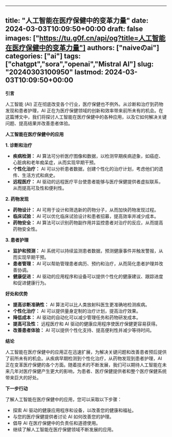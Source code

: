
---
title: "人工智能在医疗保健中的变革力量"
date: 2024-03-03T10:09:50+00:00
draft: false
images: ["https://tu.g0f.cn/api/og?title=人工智能在医疗保健中的变革力量"]
authors: ["naiveのai"]
categories: ["ai"]
tags: ["chatgpt","sora","openai","Mistral AI"]
slug: "20240303100950"
lastmod: 2024-03-03T10:09:50+00:00
---
**引言**

人工智能 (AI) 正在彻底改变各个行业，医疗保健也不例外。从诊断和治疗到药物发现和患者护理，AI 正在为医疗保健领域的创新和效率带来前所未有的机会。在这篇博文中，我们将探讨人工智能在医疗保健中的各种应用，以及它如何解决关键问题、提高结果并改善患者体验。

**人工智能在医疗保健中的应用**

**1. 诊断和治疗**

* **疾病检测：** AI 算法可分析医疗图像和数据，以检测早期疾病迹象，如癌症、心脏病和老年痴呆症，从而实现早期干预。
* **个性化治疗：** AI 可以分析患者数据，创建个性化的治疗计划，考虑他们的遗传、生活方式和病史。
* **远程医疗：** AI 驱动的远程医疗平台使患者能够与医疗保健提供者虚拟联系，从而提高可及性和便利性。

**2. 药物发现**

* **药物设计：** AI 可用于设计和筛选新的药物分子，从而加快药物发现过程。
* **临床试验：** AI 可以优化临床试验设计和患者招募，提高效率并减少成本。
* **药物安全：** AI 算法可以识别药物副作用并监控患者对治疗的反应，从而提高药物安全性。

**3. 患者护理**

* **监护和预测：** AI 系统可以持续监测患者数据，预测健康事件并触发警报，从而实现早期干预。
* **患者管理：** AI 可以帮助管理患者病历、预约和治疗，从而简化患者护理并改善协调。
* **健康促进：** AI 驱动的应用程序和设备可以提供个性化的健康建议、跟踪进度和促进健康行为。

**好处和优势**

* **提高诊断准确性：** AI 算法可以比人类放射科医生更准确地检测疾病。
* **个性化治疗：** AI 可以提供量身定制的治疗计划，提高治疗效果。
* **降低成本：** AI 驱动的自动化可以减少管理任务和药物研发成本。
* **提高可及性：** 远程医疗和 AI 驱动的健康应用程序使医疗保健更容易获得。
* **改善患者体验：** AI 可以提供个性化支持、提高便利性并减少等待时间。

**结论**

人工智能在医疗保健中的应用正在迅速扩展，为解决关键问题和改善患者预后提供了前所未有的机会。从疾病早期检测到个性化治疗，从药物发现到患者护理，AI 正在变革医疗保健的各个方面。随着技术的不断发展，我们可以期待人工智能在未来几年对医疗保健产生更大的影响，为患者、医疗保健提供者和整个医疗保健系统带来巨大的好处。

**下一步行动**

了解人工智能在医疗保健中的应用，您可以采取以下步骤：

* 探索 AI 驱动的健康应用程序和设备，以改善您的健康和福祉。
* 与您的医疗保健提供者讨论 AI 如何改善您的护理。
* 倡导 AI 在医疗保健中的负责任和道德使用。
* 继续了解人工智能在医疗保健领域不断发展的应用。